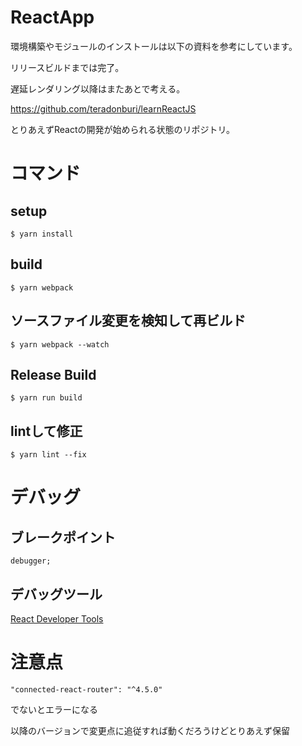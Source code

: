 # ReactApp
環境構築やモジュールのインストールは以下の資料を参考にしています。

リリースビルドまでは完了。

遅延レンダリング以降はまたあとで考える。

https://github.com/teradonburi/learnReactJS

とりあえずReactの開発が始められる状態のリポジトリ。

# コマンド
## setup
```
$ yarn install
```

## build
```
$ yarn webpack
```

## ソースファイル変更を検知して再ビルド
```
$ yarn webpack --watch
```

## Release Build
```
$ yarn run build
```

## lintして修正
```
$ yarn lint --fix
```

# デバッグ
## ブレークポイント
```
debugger;
```

## デバッグツール
[React Developer Tools](https://chrome.google.com/webstore/detail/react-developer-tools/fmkadmapgofadopljbjfkapdkoienihi?hl=ja)

# 注意点
```
"connected-react-router": "^4.5.0"
```
でないとエラーになる

以降のバージョンで変更点に追従すれば動くだろうけどとりあえず保留
